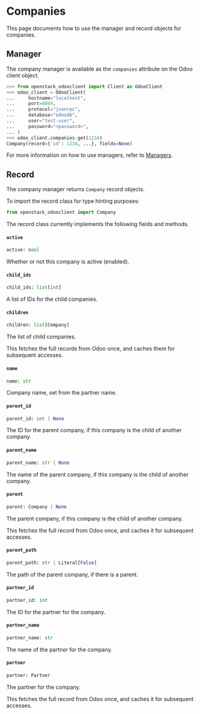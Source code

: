# Companies

This page documents how to use the manager and record objects
for companies.

## Manager

The company manager is available as the `companies`
attribute on the Odoo client object.

```python
>>> from openstack_odooclient import Client as OdooClient
>>> odoo_client = OdooClient(
...     hostname="localhost",
...     port=8069,
...     protocol="jsonrpc",
...     database="odoodb",
...     user="test-user",
...     password="<password>",
... )
>>> odoo_client.companies.get(1234)
Company(record={'id': 1234, ...}, fields=None)
```

For more information on how to use managers, refer to [Managers](index.md).

## Record

The company manager returns `Company` record objects.

To import the record class for type hinting purposes:

```python
from openstack_odooclient import Company
```

The record class currently implements the following fields and methods.

#### `active`

```python
active: bool
```

Whether or not this company is active (enabled).

#### `child_ids`

```python
child_ids: list[int]
```

A list of IDs for the child companies.

#### `children`

```python
children: list[Company]
```

The list of child companies.

This fetches the full records from Odoo once,
and caches them for subsequent accesses.

#### `name`

```python
name: str
```

Company name, set from the partner name.

#### `parent_id`

```python
parent_id: int | None
```

The ID for the parent company, if this company
is the child of another company.

#### `parent_name`

```python
parent_name: str | None
```

The name of the parent company, if this company
is the child of another company.

#### `parent`

```python
parent: Company | None
```

The parent company, if this company
is the child of another company.

This fetches the full record from Odoo once,
and caches it for subsequent accesses.

#### `parent_path`

```python
parent_path: str | Literal[False]
```

The path of the parent company, if there is a parent.

#### `partner_id`

```python
partner_id: int
```

The ID for the partner for the company.

#### `partner_name`

```python
partner_name: str
```

The name of the partner for the company.

#### `partner`

```python
partner: Partner
```

The partner for the company.

This fetches the full record from Odoo once,
and caches it for subsequent accesses.
